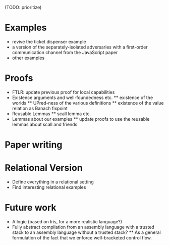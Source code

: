 (TODO: prioritize)

# Examples
* revive the ticket dispenser example
* a version of the separately-isolated adversaries with a first-order communication channel from the JavaScript paper
* other examples

# Proofs
* FTLR: update previous proof for local capabilities
* Existence arguments and well-foundedness etc.
** existence of the worlds
** UPred-ness of the various definitions
** existence of the value relation as Banach fixpoint
* Reusable Lemmas
** scall lemma etc.
* Lemmas about our examples
** update proofs to use the reusable lemmas about scall and friends

# Paper writing

# Relational Version
* Define everything in a relational setting
* Find interesting relational examples

# Future work
* A logic (based on Iris, for a more realistic language?)
* Fully abstract compilation from an assembly language with a trusted stack to an assembly language without a trusted stack?
** As a general formulation of the fact that we enforce well-bracketed control flow.
